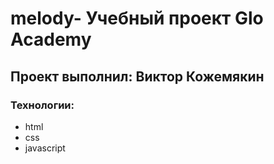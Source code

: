 # melody- Учебный проект Glo Academy 
## Проект выполнил: Виктор Кожемякин
### Технологии:
- html
- css
- javascript
